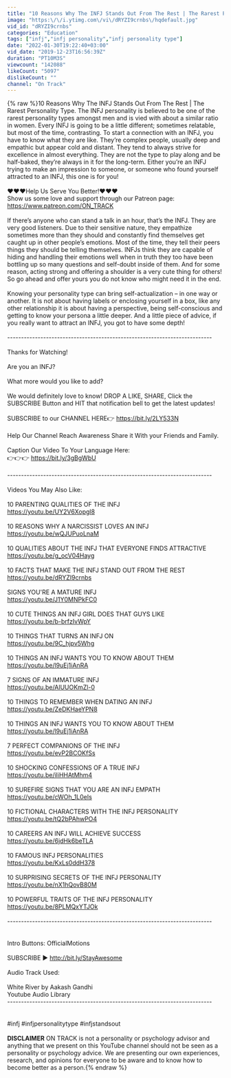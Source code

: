 ```yaml
---
title: "10 Reasons Why The INFJ Stands Out From The Rest | The Rarest Personality Type"
image: "https:\/\/i.ytimg.com\/vi\/dRYZI9crnbs\/hqdefault.jpg"
vid_id: "dRYZI9crnbs"
categories: "Education"
tags: ["infj","infj personality","infj personality type"]
date: "2022-01-30T19:22:40+03:00"
vid_date: "2019-12-23T16:56:39Z"
duration: "PT10M3S"
viewcount: "142088"
likeCount: "5097"
dislikeCount: ""
channel: "On Track"
---
```

{% raw %}10 Reasons Why The INFJ Stands Out From The Rest | The Rarest Personality Type. The INFJ personality is believed to be one of the rarest personality types amongst men and is vied with about a similar ratio in women. Every INFJ is going to be a little different; sometimes relatable, but most of the time, contrasting. To start a connection with an INFJ, you have to know what they are like. They’re complex people, usually deep and empathic but appear cold and distant. They tend to always strive for excellence in almost everything. They are not the type to play along and be half-baked, they’re always in it for the long-term. Either you’re an INFJ trying to make an impression to someone, or someone who found yourself attracted to an INFJ, this one is for you!<br /><br />♥♥♥Help Us Serve You Better!♥♥♥<br />Show us some love and support through our Patreon page: <br /><a rel="nofollow" target="blank" href="https://www.patreon.com/ON_TRACK">https://www.patreon.com/ON_TRACK</a><br /><br />If there’s anyone who can stand a talk in an hour, that’s the INFJ. They are very good listeners. Due to their sensitive nature, they empathize sometimes more than they should and constantly find themselves get caught up in other people’s emotions. Most of the time, they tell their peers things they should be telling themselves. INFJs think they are capable of hiding and handling their emotions well when in truth they too have been bottling up so many questions and self-doubt inside of them. And for some reason, acting strong and offering a shoulder is a very cute thing for others! So go ahead and offer yours you do not know who might need it in the end.<br /><br />Knowing your personality type can bring self-actualization – in one way or another. It is not about having labels or enclosing yourself in a box, like any other relationship it is about having a perspective, being self-conscious and getting to know your persona a little deeper. And a little piece of advice, if you really want to attract an INFJ, you got to have some depth!<br /><br />--------------------------------------------------------------------------<br /><br />Thanks for Watching!<br /><br />Are you an INFJ?<br /><br />What more would you like to add?<br /><br />We would definitely love to know! DROP A LIKE, SHARE, Click the SUBSCRIBE Button and HIT that notification bell to get the latest updates!<br /><br />SUBSCRIBE to our CHANNEL HERE👉 <a rel="nofollow" target="blank" href="https://bit.ly/2LY533N">https://bit.ly/2LY533N</a><br /><br />Help Our Channel Reach Awareness Share it With your Friends and Family. <br /><br />Caption Our Video To Your Language Here: <br />👉👉👉 <a rel="nofollow" target="blank" href="https://bit.ly/3gBgWbU">https://bit.ly/3gBgWbU</a>    <br /><br />--------------------------------------------------------------------------<br /><br />Videos You May Also Like:<br /><br />10 PARENTING QUALITIES OF THE INFJ<br /><a rel="nofollow" target="blank" href="https://youtu.be/UY2V6Xopgl8">https://youtu.be/UY2V6Xopgl8</a><br /><br />10 REASONS WHY A NARCISSIST LOVES AN INFJ<br /><a rel="nofollow" target="blank" href="https://youtu.be/wQJUPuoLnaM">https://youtu.be/wQJUPuoLnaM</a><br /><br />10 QUALITIES ABOUT THE INFJ THAT EVERYONE FINDS ATTRACTIVE<br /><a rel="nofollow" target="blank" href="https://youtu.be/g_ocV04Hayg">https://youtu.be/g_ocV04Hayg</a><br /><br />10 FACTS THAT MAKE THE INFJ STAND OUT FROM  THE REST<br /><a rel="nofollow" target="blank" href="https://youtu.be/dRYZI9crnbs">https://youtu.be/dRYZI9crnbs</a><br /><br />SIGNS YOU'RE A MATURE INFJ<br /><a rel="nofollow" target="blank" href="https://youtu.be/J1Y0MNPkFC0">https://youtu.be/J1Y0MNPkFC0</a><br /><br />10 CUTE THINGS AN INFJ GIRL DOES THAT GUYS LIKE<br /><a rel="nofollow" target="blank" href="https://youtu.be/b-brfzIvWpY">https://youtu.be/b-brfzIvWpY</a><br /><br />10 THINGS THAT TURNS AN INFJ ON<br /><a rel="nofollow" target="blank" href="https://youtu.be/9C_hjpv5Whg">https://youtu.be/9C_hjpv5Whg</a><br /><br />10 THINGS AN INFJ WANTS YOU TO KNOW ABOUT THEM<br /><a rel="nofollow" target="blank" href="https://youtu.be/l9uEj1iAnRA">https://youtu.be/l9uEj1iAnRA</a><br /><br />7 SIGNS OF AN IMMATURE INFJ<br /><a rel="nofollow" target="blank" href="https://youtu.be/AlUUOKmZl-0">https://youtu.be/AlUUOKmZl-0</a><br /><br />10 THINGS TO REMEMBER WHEN DATING AN INFJ<br /><a rel="nofollow" target="blank" href="https://youtu.be/ZeDKHaeYPN8">https://youtu.be/ZeDKHaeYPN8</a><br /><br />10 THINGS AN INFJ WANTS YOU TO KNOW ABOUT THEM<br /><a rel="nofollow" target="blank" href="https://youtu.be/l9uEj1iAnRA">https://youtu.be/l9uEj1iAnRA</a><br /><br />7 PERFECT COMPANIONS OF THE INFJ<br /><a rel="nofollow" target="blank" href="https://youtu.be/evP2BCOKfSs">https://youtu.be/evP2BCOKfSs</a><br /><br />10 SHOCKING CONFESSIONS OF A TRUE INFJ<br /><a rel="nofollow" target="blank" href="https://youtu.be/iliHHAtMhm4">https://youtu.be/iliHHAtMhm4</a><br /><br />10 SUREFIRE SIGNS THAT YOU ARE AN INFJ EMPATH<br /><a rel="nofollow" target="blank" href="https://youtu.be/cWOh_1L0eIs">https://youtu.be/cWOh_1L0eIs</a><br /><br />10 FICTIONAL CHARACTERS WITH THE INFJ PERSONALITY<br /><a rel="nofollow" target="blank" href="https://youtu.be/tQ2bPAhwPO4">https://youtu.be/tQ2bPAhwPO4</a><br /><br />10 CAREERS AN INFJ WILL ACHIEVE SUCCESS <br /><a rel="nofollow" target="blank" href="https://youtu.be/6jdHk6beTLA">https://youtu.be/6jdHk6beTLA</a><br /><br />10 FAMOUS INFJ PERSONALITIES<br /><a rel="nofollow" target="blank" href="https://youtu.be/KxLs0ddH378">https://youtu.be/KxLs0ddH378</a><br /><br />10 SURPRISING SECRETS OF THE INFJ PERSONALITY <br /><a rel="nofollow" target="blank" href="https://youtu.be/nX1hQovB80M">https://youtu.be/nX1hQovB80M</a><br /><br />10 POWERFUL TRAITS OF THE INFJ PERSONALITY <br /><a rel="nofollow" target="blank" href="https://youtu.be/8PLMQxYTJOk">https://youtu.be/8PLMQxYTJOk</a><br /><br />--------------------------------------------------------------------------<br /><br /><br />Intro Buttons: OfficialMotions<br /><br />SUBSCRIBE ► <a rel="nofollow" target="blank" href="http://bit.ly/StayAwesome">http://bit.ly/StayAwesome</a><br /><br />Audio Track Used:<br /><br />White River by Aakash Gandhi<br />Youtube Audio Library<br />--------------------------------------------------------------------------<br /><br /><br />#infj #infjpersonalitytype #infjstandsout<br /><br />**DISCLAIMER** ON TRACK is not a personality or psychology advisor and anything that we present on this YouTube channel should not be seen as a personality or psychology advice. We are presenting our own experiences, research, and opinions for everyone to be aware and to know how to become better as a person.{% endraw %}
